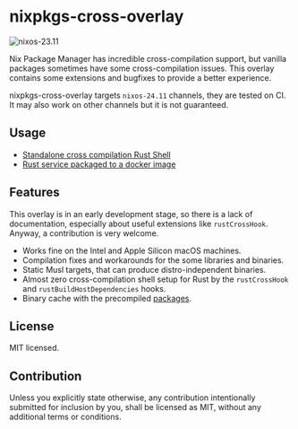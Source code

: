 # nixpkgs-cross-overlay

![nixos-23.11](https://github.com/alekseysidorov/nixpkgs-cross-overlay/actions/workflows/ci.yml/badge.svg)

Nix Package Manager has incredible cross-compilation support, but vanilla
packages sometimes have some cross-compilation issues. This overlay contains
some extensions and bugfixes to provide a better experience.

nixpkgs-cross-overlay targets `nixos-24.11` channels, they are tested on CI. It
may also work on other channels but it is not guaranteed.

## Usage

- [Standalone cross compilation Rust Shell](./examples/README.md)
- [Rust service packaged to a docker image](https://github.com/alekseysidorov/nixpkgs-rust-service-example)

## Features

This overlay is in an early development stage, so there is a lack of
documentation, especially about useful extensions like `rustCrossHook`. Anyway,
a contribution is very welcome.

- Works fine on the Intel and Apple Silicon macOS machines.
- Compilation fixes and workarounds for the some libraries and binaries.
- Static Musl targets, that can produce distro-independent binaries.
- Almost zero cross-compilation shell setup for Rust by the `rustCrossHook` and
  `rustBuildHostDependencies` hooks.
- Binary cache with the precompiled
  [packages](https://app.cachix.org/cache/nixpkgs-cross-overlay#pull).

## License

MIT licensed.

## Contribution

Unless you explicitly state otherwise, any contribution intentionally submitted
for inclusion by you, shall be licensed as MIT, without any additional terms or
conditions.
